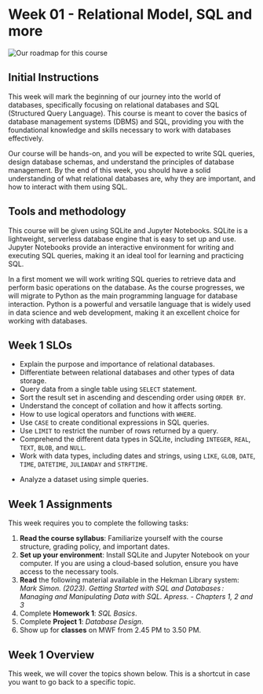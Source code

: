 # Week 01 - Relational Model, SQL and more

![Our roadmap for this course](imgs/sql-mindmap.png)

## Initial Instructions

This week will mark the beginning of our journey into the world of databases, specifically focusing on relational databases and SQL (Structured Query Language). This course is meant to cover the basics of database management systems (DBMS) and SQL, providing you with the foundational knowledge and skills necessary to work with databases effectively.

Our course will be hands-on, and you will be expected to write SQL queries, design database schemas, and understand the principles of database management. By the end of this week, you should have a solid understanding of what relational databases are, why they are important, and how to interact with them using SQL.

## Tools and methodology

This course will be given using SQLite and Jupyter Notebooks. SQLite is a lightweight, serverless database engine that is easy to set up and use. Jupyter Notebooks provide an interactive environment for writing and executing SQL queries, making it an ideal tool for learning and practicing SQL.

In a first moment we will work writing SQL queries to retrieve data and perform basic operations on the database. As the course progresses, we will migrate to Python as the main programming language for database interaction. Python is a powerful and versatile language that is widely used in data science and web development, making it an excellent choice for working with databases.

## Week 1 SLOs

- Explain the purpose and importance of relational databases.
- Differentiate between relational databases and other types of data storage.
- Query data from a single table using `SELECT` statement.
- Sort the result set in ascending and descending order using `ORDER BY`.
- Understand the concept of collation and how it affects sorting.
- How to use logical operators and functions with `WHERE`.
- Use `CASE` to create conditional expressions in SQL queries.
- Use `LIMIT` to restrict the number of rows returned by a query.
- Comprehend the different data types in SQLite, including `INTEGER`, `REAL`, `TEXT`, `BLOB`, and `NULL`.
- Work with data types, including dates and strings, using `LIKE`, `GLOB`, `DATE`, `TIME`, `DATETIME`, `JULIANDAY` and `STRFTIME`.
<!-- - Filter data according to various conditions using DISTINCT, WHERE, AND, OR, LIMIT/OFFSET, BETWEEN, IN, LIKE and ILIKE, GLOB and IS NULL. -->
- Analyze a dataset using simple queries.

## Week 1 Assignments

This week requires you to complete the following tasks:

1. **Read the course syllabus**: Familiarize yourself with the course structure, grading policy, and important dates.
2. **Set up your environment**: Install SQLite and Jupyter Notebook on your computer. If you are using a cloud-based solution, ensure you have access to the necessary tools.
3. **Read** the following material available in the Hekman Library system: *Mark Simon. (2023). Getting Started with SQL and Databases : Managing and Manipulating Data with SQL. Apress. - Chapters 1, 2 and 3*
4. Complete **Homework 1**: *SQL Basics*.
5. Complete **Project 1**: *Database Design*.
6. Show up for **classes** on MWF from 2.45 PM to 3.50 PM.

## Week 1 Overview

This week, we will cover the topics shown below. This is a shortcut in case you want to go back to a specific topic.

```{tableofcontents}
```